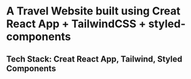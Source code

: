 # A Travel Website built using Creat React App + TailwindCSS + styled-components
## Tech Stack: Creat React App, Tailwind, Styled Components
